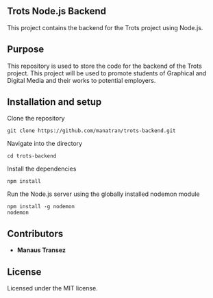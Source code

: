 ## Trots Node.js Backend

This project contains the backend for the Trots project using Node.js.

## Purpose

This repository is used to store the code for the backend of the Trots project. This project will be used to promote students of Graphical and Digital Media and their works to potential employers.

## Installation and setup

Clone the repository

```
git clone https://github.com/manatran/trots-backend.git
```

Navigate into the directory

```
cd trots-backend
```

Install the dependencies

```
npm install
```

Run the Node.js server using the globally installed nodemon module

```
npm install -g nodemon
nodemon
```

## Contributors

* **Manaus Transez**

## License

Licensed under the MIT license.